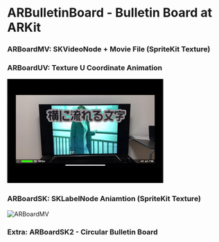 # ARBulletinBoard - Bulletin Board at ARKit

### ARBoardMV: SKVideoNode + Movie File (SpriteKit Texture)

### ARBoardUV: Texture U Coordinate Animation
![ARBoardUV](mov2.gif "ARBoardUV")

### ARBoardSK: SKLabelNode Aniamtion (SpriteKit Texture)
![ARBoardMV](mov3.gif "ARBoardMV")

  

### Extra: ARBoardSK2 - Circular Bulletin Board